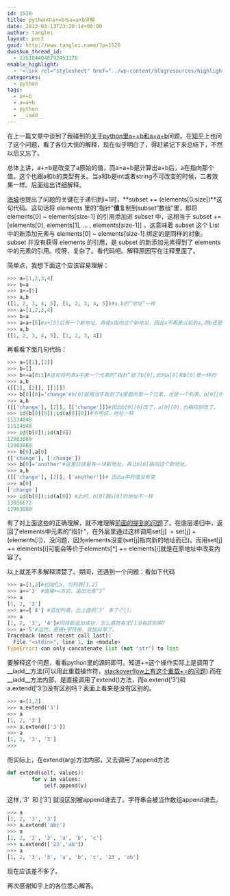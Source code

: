 ```yaml
---
id: 1528
title: python中a+=b与a=a+b详解
date: 2012-03-13T23:20:14+00:00
author: tanglei
layout: post
guid: http://www.tanglei.name/?p=1528
duoshuo_thread_id:
  - 1351844048792453178
enable_highlight:
  - '<link rel="stylesheet" href="../wp-content/blogresources/highlightconfig/highlight.default.min.css"><script src="../wp-content/blogresources/highlightconfig/jquery-2.1.4.min.js"></script><script src="../wp-content/blogresources/highlightconfig/enable_highlight.js"></script>'
categories:
  - python
tags:
  - a+=b
  - a=a+b
  - python
  - __iadd__
---
```

在上一篇文章中谈到了我碰到的<a href="/blog/a-python-problem-about-a-plusequal-b-and-a-equal-a-plus-b.html" target="_blank">关于python里a+=b和a=a+b</a>问题。在<a href="http://www.zhihu.com/question/20114936" target="_blank">知乎</a>上也问了这个问题，看了各位大侠的解释，现在似乎明白了，得赶紧记下来总结下，不然以后又忘了。

总体上讲，a+=b是改变了a原始的值，而a=a+b是计算出a+b后，a在指向那个值。这个也跟a和b的类型有关。当a和b是int或者string不可改变的时候，二者效果一样。后面给出详细解释。

[海坡](http://haipo.me/)也提出了问题的关键在于递归到i=1时，**subset += (elements[0:size])**这句代码。这句话将 elements 里的“指针”**值**复制到subset“数组”里，即将 elements[0] ~ elements[size-1] 的引用添加进 subset 中，这相当于 subset += [elements[0], elements[1], &#8230; , elements[size-1]] 。这意味着 subset 这个 List 中的新添加元素与 elements[0] ~ elements[size-1] 绑定的是同样的对象。 subset 并没有获得 elements 的引用，是 subset 的新添加元素得到了 elements 中的元素的引用。哎呀，复杂了。看代码吧。解释原因写在注释里面了。

简单点，我想下面这个应该容易理解：

```python
>>> a=[1,2,3,4] 
>>> b=a 
>>> a+=[5] 
>>> a,b 
([1, 2, 3, 4, 5], [1, 2, 3, 4, 5])#a,b的“地址”一样 
>>> a=[1,2,3,4] 
>>> b=a 
>>> a=a+[5]#a+[5]后有一个新地址，再使a指向这个新地址，因此a不再是以前的a,而b还是以前的那个a//b，所以b不变 
>>> a,b 
([1, 2, 3, 4, 5], [1, 2, 3, 4])
```

再看看下面几句代码：

```python
>>> a=[[1],[2]] 
>>> b=[] 
>>> b+=a[0:1]#这句将列表a中第一个元素的“指针”给了b[0],此时a[0]和b[0]是一样的 
>>> a,b 
([[1], [2]], [[1]]) 
>>> b[0][0]='change'#b[0]就相当于取到了a里面的第一个元素，也是一个列表。b[0][0]也就定位到了a[0][0],对应的内容就是1 
>>> a,b 
([['change'], [2]], [['change']])#因此b[0][0]改了，a[0][0],也相应的改了。 
>>> id(b[0][0]);id(a[0][0])#不用说，地址一样 
11534048 
11534048 
>>> id(b[0]);id(a[0]) 
12903888 
12903888 
>>> b[0],a[0] 
(['change'], ['change']) 
>>> b[0]='another'#这里应该是有一块新地址，再让b[0]指向这个新地址。  
>>> a,b 
([['change'], [2]], ['another'])# 因此a中的值没有变
>>> a[0] 
['change'] 
>>> id(b[0]);id(a[0]) #此时，b[0]跟a[0]的地址不一样
13056672 
12903888
```

有了对上面这些的正确理解，就不难理解<a href="/blog/a-python-problem-about-a-plusequal-b-and-a-equal-a-plus-b.html" target="_blank">前面的提到的问题</a>了。在底层递归中，返回了elements中元素的“指针”，在外层里通过这样调用set[j]  = set[j] +  (elements[i])，没问题，因为elements没变(set[j]指向新的地址而已)。而用set[j] += elements[i]可能会等价于elements[*] += elements[i]就是在原地址中改变内容了。

以上就差不多解释清楚了。期间，还遇到一个问题：看如下代码

```python
>>> a=[1,2]#初始化a，为列表[1,2]
>>> a+='3' #直接+=方式，追加元素”3”
>>> a
[1, 2, '3']
>>> a+=['4'] #追加列表，比上面的‘3’ 多了个[]。
>>> a
[1, 2, '3', '4']#同样能追加成功，怎么感觉有无[]没有区别啊?
>>> a+'5'#当然，直接+字符串，就抛异常了。
Traceback (most recent call last):
  File "<stdin>", line 1, in <module>
TypeError: can only concatenate list (not "str") to list
```

要解释这个问题，看看python里的源码即可。知道+=这个操作实际上是调用了\_\_iadd\_\_方法(可以用此重载操作符，<a href="http://stackoverflow.com/questions/1047021/overriding-in-python-iadd-method" target="_blank">stackoverflow上有这个重载+=的问题</a>).而在\_\_iadd\_\_方法内部，是直接调用了extend()方法，而a.extend(‘3’)和a.extend([‘3’])没有区别吗？表面上看来是没有区别的。

```python
>>> a=[1,2]
>>> a.extend('3')
>>> a
[1, 2, '3']
>>> a.extend(['3'])
>>> a
[1, 2, '3', '3']
>>>
```

而实际上，在extend(arg)方法内部，又去调用了append方法

```python
def extend(self, values):
        for v in values:
            self.append(v)
```

这样，’3’  和 [‘3’] 就没区别被append进去了。字符串会被当作数组append进去。

```python
>>> a
[1, 2, '3', '3']
>>> a.extend('abc')
>>> a
[1, 2, '3', '3', 'a', 'b', 'c']
>>> a.extend(['23','ab'])
>>> a
[1, 2, '3', '3', 'a', 'b', 'c', '23', 'ab']
```

现在应该差不多了。
  
再次感谢知乎上的各位悉心解答。
